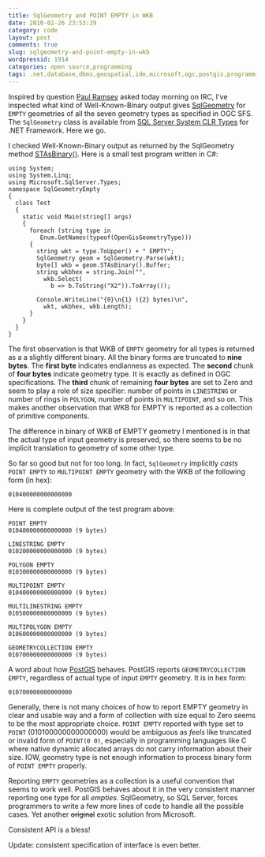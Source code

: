```yaml
---
title: SqlGeometry and POINT EMPTY in WKB
date: 2010-02-26 23:53:29
category: code
layout: post
comments: true
slug: sqlgeometry-and-point-empty-in-wkb
wordpressid: 1914
categories: open source,programming
tags: .net,database,dbms,geospatial,ide,microsoft,ogc,postgis,programming,project,spatial,visual c++,visual studio
---
```


Inspired by question [Paul Ramsey](http://www.cleverelephant.ca/index.html) asked today morning on IRC, I've inspected what kind of Well-Known-Binary output gives [SqlGeometry](http://msdn.microsoft.com/en-us/library/microsoft.sqlserver.types.sqlgeometry%28SQL.105%29.aspx) for `EMPTY` geometries of all the seven geometry types as specified in OGC SFS. The `SqlGeometry` class is available from [SQL Server System CLR Types](http://www.microsoft.com/downloads/details.aspx?FamilyId=228DE03F-3B5A-428A-923F-58A033D316E1) for .NET Framework. Here we go.


I checked Well-Known-Binary output as returned by the SqlGeometry method [STAsBinary()](http://msdn.microsoft.com/en-us/library/microsoft.sqlserver.types.sqlgeometry.stasbinary%28SQL.105%29.aspx). Here is a small test program written in C#:

    
```
using System;
using System.Linq;
using Microsoft.SqlServer.Types;
namespace SqlGeometryEmpty
{
  class Test
  {
    static void Main(string[] args)
    {
      foreach (string type in
         Enum.GetNames(typeof(OpenGisGeometryType)))
      {
        string wkt = type.ToUpper() + " EMPTY";
        SqlGeometry geom = SqlGeometry.Parse(wkt);
        byte[] wkb = geom.STAsBinary().Buffer;
        string wkbhex = string.Join("",
          wkb.Select(
            b => b.ToString("X2")).ToArray());
        
        Console.WriteLine("{0}\n{1} ({2} bytes)\n",
          wkt, wkbhex, wkb.Length);
      }
    }
  }
}
```


The first observation is that WKB of `EMPTY` geometry for all types is returned as a a slightly different binary. All the binary forms are truncated to **nine bytes**. The **first byte** indicates endianness as expected. The **second** chunk of **four bytes** indicate geometry type. It is exactly as defined in OGC specifications. The **third** chunk of remaining **four bytes** are set to Zero and seem to play a role of size specifier: number of points in `LINESTRING` or number of rings in `POLYGON`, number of points in `MULTIPOINT`, and so on. This makes another observation that WKB for EMPTY is reported as a collection of primitive components.


The difference in binary of WKB of EMPTY geometry I mentioned is in that the actual type of input geometry is preserved, so there seems to be no implicit translation to geometry of some other type.


So far so good but not for too long. In fact, `SqlGeometry` implicitly _casts_ `POINT EMPTY` to `MULTIPOINT EMPTY` geometry with the WKB of the following form (in hex):



```
010400000000000000
```


Here is complete output of the test program above:


```
POINT EMPTY
010400000000000000 (9 bytes)

LINESTRING EMPTY
010200000000000000 (9 bytes)

POLYGON EMPTY
010300000000000000 (9 bytes)

MULTIPOINT EMPTY
010400000000000000 (9 bytes)

MULTILINESTRING EMPTY
010500000000000000 (9 bytes)

MULTIPOLYGON EMPTY
010600000000000000 (9 bytes)

GEOMETRYCOLLECTION EMPTY
010700000000000000 (9 bytes)
```


A word about how [PostGIS](http://www.postgis.org/) behaves. PostGIS reports `GEOMETRYCOLLECTION EMPTY`, regardless of actual type of input `EMPTY` geometry. It is in hex form:


```
010700000000000000
```

Generally, there is not many choices of how to report EMPTY geometry in clear and usable way and a form of collection with size equal to Zero seems to be the most appropriate choice. `POINT EMPTY` reported with type set to `POINT` (010100000000000000) would be ambiguous as _feels_ like truncated or invalid form of `POINT(0 0)`, especially in programming languages like C where native dynamic allocated arrays do not carry information about their size. IOW, geometry type is not enough information to process binary form of `POINT EMPTY` properly.


Reporting `EMPTY` geometries as a collection is a useful convention that seems to work well. PostGIS behaves about it in the very consistent manner reporting one type for all _empties_. SqlGeometry, so SQL Server, forces programmers to write a few more lines of code to handle all the possible cases. Yet another <del>original</del> exotic solution from Microsoft.


Consistent API is a bless!


Update: consistent specification of interface is even better.

